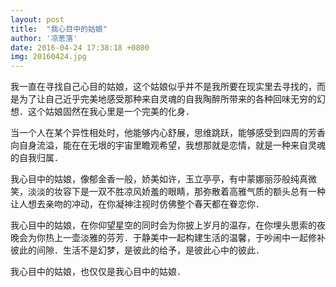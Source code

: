 ```yaml
---
layout: post
title:  "我心目中的姑娘"
author: '凉葱落'
date: 2016-04-24 17:38:18 +0800
img: 20160424.jpg
---
```

我一直在寻找自己心目的姑娘，这个姑娘似乎并不是我所要在现实里去寻找的，而是为了让自己近乎完美地感受那种来自灵魂的自我陶醉所带来的各种回味无穷的幻想．这个姑娘固然在我心里是一个完美的化身．　　　

当一个人在某个异性相处时，他能够内心舒展，思维跳跃，能够感受到四周的芳香向自身流溢，能在在无垠的宇宙里瞻观希望，我想那就是恋情，就是一种来自灵魂的自我归属．

我心目中的姑娘，像郁金香一般，娇美如许，玉立亭亭，有中蒙娜丽莎般纯真微笑，淡淡的妆容下是一双不胜凉风娇羞的眼睛，那弥散着高雅气质的额头总有一种让人想去亲吻的冲动，在你凝神注视时仿佛整个春天都在眷恋你．

我心目中的姑娘，在你仰望星空的同时会为你披上岁月的温存，在你埋头思索的夜晚会为你热上一壶淡雅的芬芳．于静美中一起构建生活的温馨，于吵闹中一起修补彼此的间隙．生活不是幻梦，是彼此的给予，是彼此心中的彼此．　　　

我心目中的姑娘，也仅仅是我心目中的姑娘．　　

